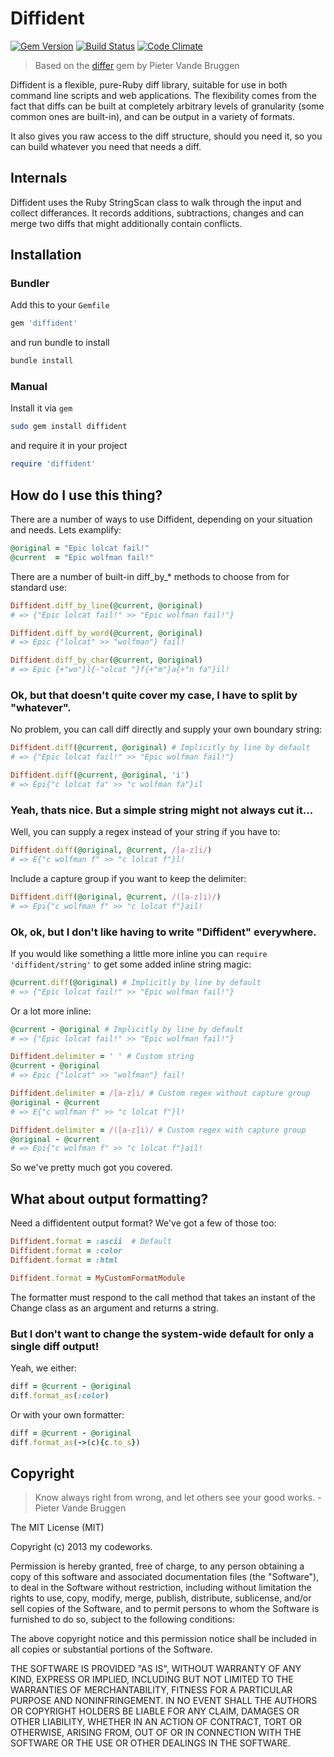 # Diffident

[![Gem Version](https://badge.fury.io/rb/diffident.png)](http://badge.fury.io/rb/diffident)
[![Build Status](https://travis-ci.org/my-codeworks/diffident.png?branch=master)](https://travis-ci.org/my-codeworks/diffident)
[![Code Climate](https://codeclimate.com/github/my-codeworks/diffident.png)](https://codeclimate.com/github/my-codeworks/diffident)

> Based on the [differ](http://github.com/pvande/differ) gem by Pieter Vande Bruggen

Diffident is a flexible, pure-Ruby diff library, suitable for use in both command line scripts and web applications.  The flexibility comes from the fact that diffs can be built at completely arbitrary levels of granularity (some common ones are built-in), and can be output in a variety of formats.

It also gives you raw access to the diff structure, should you need it, so you can build whatever you need that needs a diff.

## Internals

Diffident uses the Ruby StringScan class to walk through the input and collect differances. It records additions, subtractions, changes and can merge two diffs that might additionally contain conflicts.

## Installation

### Bundler

Add this to your `Gemfile`

```ruby
gem 'diffident'
```

and run bundle to install

```bash
bundle install
```

### Manual

Install it via `gem`

```bash
sudo gem install diffident
```

and require it in your project

```ruby
require 'diffident'
```

## How do I use this thing?

There are a number of ways to use Diffident, depending on your situation and needs. Lets examplify:

```ruby
@original = "Epic lolcat fail!"
@current  = "Epic wolfman fail!"
```

There are a number of built-in diff_by_* methods to choose from for standard use:

```ruby
Diffident.diff_by_line(@current, @original)
# => {"Epic lolcat fail!" >> "Epic wolfman fail!"}

Diffident.diff_by_word(@current, @original)
# => Epic {"lolcat" >> "wolfman"} fail!

Diffident.diff_by_char(@current, @original)
# => Epic {+"wo"}l{-"olcat "}f{+"m"}a{+"n fa"}il!
```

### Ok, but that doesn't quite cover my case, I have to split by "whatever".

No problem, you can call diff directly and supply your own boundary string:

```ruby
Diffident.diff(@current, @original) # Implicitly by line by default
# => {"Epic lolcat fail!" >> "Epic wolfman fail!"}

Diffident.diff(@current, @original, 'i')
# => Epi{"c lolcat fa" >> "c wolfman fa"}il
```

### Yeah, thats nice. But a simple string might not always cut it...

Well, you can supply a regex instead of your string if you have to:

```ruby
Diffident.diff(@original, @current, /[a-z]i/)
# => E{"c wolfman f" >> "c lolcat f"}l!
```

Include a capture group if you want to keep the delimiter:

```ruby
Diffident.diff(@original, @current, /([a-z]i)/)
# => Epi{"c wolfman f" >> "c lolcat f"}ail!
```

### Ok, ok, but I don't like having to write "Diffident" everywhere.

If you would like something a little more inline you can `require 'diffident/string'` to get some added inline string magic:

```ruby
@current.diff(@original) # Implicitly by line by default
# => {"Epic lolcat fail!" >> "Epic wolfman fail!"}
```

Or a lot more inline:

```ruby
@current - @original # Implicitly by line by default
# => {"Epic lolcat fail!" >> "Epic wolfman fail!"}

Diffident.delimiter = ' ' # Custom string
@current - @original
# => Epic {"lolcat" >> "wolfman"} fail!

Diffident.delimiter = /[a-z]i/ # Custom regex without capture group
@original - @current
# => E{"c wolfman f" >> "c lolcat f"}l!

Diffident.delimiter = /([a-z]i)/ # Custom regex with capture group
@original - @current
# => Epi{"c wolfman f" >> "c lolcat f"}ail!
```

So we've pretty much got you covered.

## What about output formatting?

Need a diffidentent output format?  We've got a few of those too:

```ruby
Diffident.format = :ascii  # Default
Diffident.format = :color
Diffident.format = :html

Diffident.format = MyCustomFormatModule
```

The formatter must respond to the call method that takes an instant of the Change class as an argument and returns a string.

### But I don't want to change the system-wide default for only a single diff output!

Yeah, we either:

```ruby
diff = @current - @original
diff.format_as(:color)
```

Or with your own formatter:

```ruby
diff = @current - @original
diff.format_as(->(c){c.to_s})
```

## Copyright

> Know always right from wrong, and let others see your good works. - Pieter Vande Bruggen

The MIT License (MIT)

Copyright (c) 2013 my codeworks.

Permission is hereby granted, free of charge, to any person obtaining a copy
of this software and associated documentation files (the "Software"), to deal
in the Software without restriction, including without limitation the rights
to use, copy, modify, merge, publish, distribute, sublicense, and/or sell
copies of the Software, and to permit persons to whom the Software is
furnished to do so, subject to the following conditions:

The above copyright notice and this permission notice shall be included in
all copies or substantial portions of the Software.

THE SOFTWARE IS PROVIDED "AS IS", WITHOUT WARRANTY OF ANY KIND, EXPRESS OR
IMPLIED, INCLUDING BUT NOT LIMITED TO THE WARRANTIES OF MERCHANTABILITY,
FITNESS FOR A PARTICULAR PURPOSE AND NONINFRINGEMENT. IN NO EVENT SHALL THE
AUTHORS OR COPYRIGHT HOLDERS BE LIABLE FOR ANY CLAIM, DAMAGES OR OTHER
LIABILITY, WHETHER IN AN ACTION OF CONTRACT, TORT OR OTHERWISE, ARISING FROM,
OUT OF OR IN CONNECTION WITH THE SOFTWARE OR THE USE OR OTHER DEALINGS IN
THE SOFTWARE.
